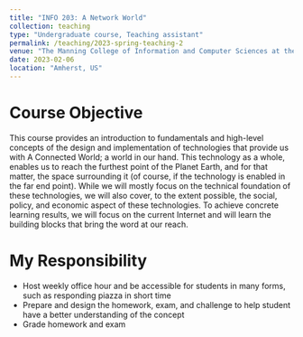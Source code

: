 ```yaml
---
title: "INFO 203: A Network World"
collection: teaching
type: "Undergraduate course, Teaching assistant"
permalink: /teaching/2023-spring-teaching-2
venue: "The Manning College of Information and Computer Sciences at the University of Massachusetts Amherst"
date: 2023-02-06
location: "Amherst, US"
---
```


Course Objective
======
This course provides an introduction to fundamentals and high-level concepts of the design and implementation of technologies that provide us with A Connected World; a world in our hand. This technology as a whole, enables us to reach the furthest point of the Planet Earth, and for that matter, the space surrounding it (of course, if the technology is enabled in the far end point). While we will mostly focus on the technical foundation of these technologies, we will also cover, to the extent possible, the social, policy, and economic aspect of these technologies. To achieve concrete learning results, we will focus on the current Internet and will learn the building blocks that bring the word at our reach.

My Responsibility
======
- Host weekly office hour and be accessible for students in many forms, such as responding piazza in short time
- Prepare and design the homework, exam, and challenge to help student have a better understanding of the concept
- Grade homework and exam